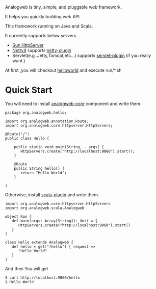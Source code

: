 Analogweb is tiny, simple, and pluggable web framework.

It helps you quickly building web API.

This framework running on Java and Scala.

It currently supports below servers.

* [Sun HttpServer](http://docs.oracle.com/javase/7/docs/jre/api/net/httpserver/spec/com/sun/net/httpserver/package-summary.html)
* [Netty4](http://netty.io) supports [netty-plugin](https://github.com/analogweb/netty-plugin)
* Servlet(e.g. Jetty,Tomcat,etc...) supports [servlet-plugin](https:github.com/analogweb/servlet-plugin) (if you really want.)

At first ,you will checkout [helloworld](https://github.com/analogweb/helloworld) and execute run/\*.sh

#  Quick Start
You will need to install [analogweb-core](https://github.com/analogweb/core) component and write them.

    package org.analogweb.hello;
    
    import org.analogweb.annotation.Route;
    import org.analogweb.core.httpserver.HttpServers;

    @Route("/")
    public class Hello {

        public static void main(String... args) {
           HttpServers.create("http://localhost:9060").start();
        }

        @Route
        public String hello() {
           return "Hello World";
        }

    }

Otherwise, install [scala-plugin](https://github.com/analogweb/scala-plugin) and write them.

    import org.analogweb.core.httpserver.HttpServers
    import org.analogweb.scala.Analogweb

    object Run {
       def main(args: Array[String]): Unit = {
          HttpServers.create("http://localhost:9060").start()
       }
    }
    
    class Hello extends Analogweb {
       def hello = get("/hello") { request => 
          "Hello World"
       }
    }

And then You will get
    
    $ curl http://localhost:9060/hello
    $ Hello World

